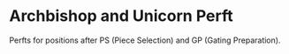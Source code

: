 # Archbishop and Unicorn Perft

Perfts for positions after PS (Piece Selection) and GP (Gating Preparation).
